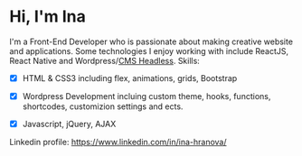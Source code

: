 # Hi, I'm Ina
I'm a Front-End Developer who is passionate about making creative website and applications. Some technologies I enjoy working with include ReactJS, React Native and Wordpress/<a href = "https://headlesscms.org/">CMS Headless</a>. 
Skills:
- [x] HTML & CSS3 including flex, animations, grids, Bootstrap
- [x] Wordpress Development incluing custom theme, hooks, functions, shortcodes, customizion settings and ects.
- [x] Javascript, jQuery, AJAX
  


Linkedin profile:
https://www.linkedin.com/in/ina-hranova/
